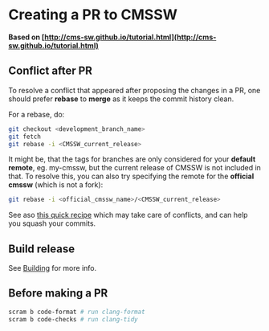 # Creating a PR to CMSSW

**Based on [http://cms-sw.github.io/tutorial.html](http://cms-sw.github.io/tutorial.html)**


## Conflict after PR

To resolve a conflict that appeared after proposing the changes in a PR, one should prefer **rebase** to **merge** as it keeps the commit history clean.

For a rebase, do:

```sh
git checkout <development_branch_name>
git fetch
git rebase -i <CMSSW_current_release>
```

It might be, that the tags for branches are only considered for your **default remote**, eg. my-cmssw, but the current release of CMSSW is not included in that. To resolve this, you can also try specifying the remote for the **official cmssw** (which is not a fork):

```sh
git rebase -i <official_cmssw_name>/<CMSSW_current_release>
```

See aso [this quick recipe](https://cms-sw.github.io/tutorial-resolve-conflicts.html#the-above-is-all-great-stuff-but-i-need-a-quick-recipe)
which may take care of conflicts, and can help you squash your commits.

## Build release

See [Building](build.md) for more info.

## Before making a PR

```bash
scram b code-format # run clang-format
scram b code-checks # run clang-tidy
```
